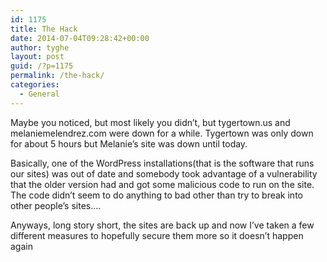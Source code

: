 ```yaml
---
id: 1175
title: The Hack
date: 2014-07-04T09:28:42+00:00
author: tyghe
layout: post
guid: /?p=1175
permalink: /the-hack/
categories:
  - General
---
```

Maybe you noticed, but most likely you didn&#8217;t, but tygertown.us and melaniemelendrez.com were down for a while. Tygertown was only down for about 5 hours but Melanie&#8217;s site was down until today.
  
<!--more-->

Basically, one of the WordPress installations(that is the software that runs our sites) was out of date and somebody took advantage of a vulnerability that the older version had and got some malicious code to run on the site. The code didn&#8217;t seem to do anything to bad other than try to break into other people&#8217;s sites&#8230;.

Anyways, long story short, the sites are back up and now I&#8217;ve taken a few different measures to hopefully secure them more so it doesn&#8217;t happen again

